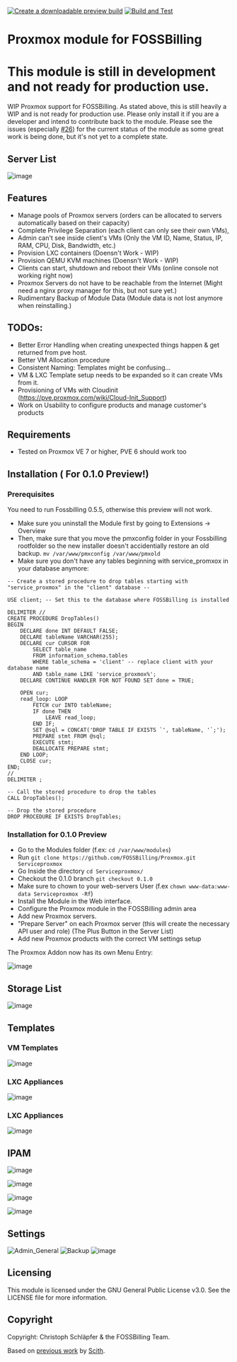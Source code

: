 [![Create a downloadable preview build](https://github.com/Anuril/Proxmox/actions/workflows/preview.yml/badge.svg)](https://github.com/Anuril/Proxmox/actions/workflows/preview.yml)
[![Build and Test](https://github.com/Anuril/Proxmox/actions/workflows/php-ci.yml/badge.svg)](https://github.com/Anuril/Proxmox/actions/workflows/php-ci.yml)

# Proxmox module for FOSSBilling

# This module is still in development and not ready for production use.

WIP Proxmox support for FOSSBilling. As stated above, this is still heavily a WIP and is not ready for production use. Please only install it if you are a developer and intend to contribute back to the module. Please see the issues (especially [#26](https://github.com/FOSSBilling/Proxmox/issues/26)) for the current status of the module as some great work is being done, but it's not yet to a complete state.

## Server List
![image](https://github.com/Anuril/Proxmox/assets/1939311/d81a052e-6c00-429b-81aa-7a3cd8dfad71)

## Features
- Manage pools of Proxmox servers (orders can be allocated to servers automatically based on their capacity)
- Complete Privilege Separation (each client can only see their own VMs),
- Admin can't see inside client's VMs (Only the VM ID, Name, Status, IP, RAM, CPU, Disk, Bandwidth, etc.)
- Provision LXC containers (Doensn't Work - WIP)
- Provision QEMU KVM machines (Doensn't Work - WIP)
- Clients can start, shutdown and reboot their VMs (online console not working right now)
- Proxmox Servers do not have to be reachable from the Internet (Might need a nginx proxy manager for this, but not sure yet.)
- Rudimentary Backup of Module Data (Module data is not lost anymore when reinstalling.)


## TODOs:
- Better Error Handling when creating unexpected things happen & get returned from pve host.
- Better VM Allocation procedure
- Consistent Naming: Templates might be confusing...
- VM & LXC Template setup needs to be expanded so it can create VMs from it.
- Provisioning of VMs with Cloudinit (https://pve.proxmox.com/wiki/Cloud-Init_Support)
- Work on Usability to configure products and manage customer's products


## Requirements
- Tested on Proxmox VE 7 or higher, PVE 6 should work too

## Installation ( For 0.1.0 Preview!)

### Prerequisites

You need to run Fossbilling 0.5.5, otherwise this preview will not work.
- Make sure you uninstall the Module first by going to Extensions -> Overview
- Then, make sure that you move the pmxconfig folder in your Fossbilling rootfolder so the new installer doesn't accidentially restore an old backup.
```mv /var/www/pmxconfig /var/www/pmxold```
- Make sure you don't have any tables beginning with service_promxox in your database anymore:
```
-- Create a stored procedure to drop tables starting with "service_proxmox" in the "client" database --

USE client; -- Set this to the database where FOSSBilling is installed

DELIMITER //
CREATE PROCEDURE DropTables()
BEGIN
    DECLARE done INT DEFAULT FALSE;
    DECLARE tableName VARCHAR(255);
    DECLARE cur CURSOR FOR
        SELECT table_name
        FROM information_schema.tables
        WHERE table_schema = 'client' -- replace client with your database name
        AND table_name LIKE 'service_proxmox%';
    DECLARE CONTINUE HANDLER FOR NOT FOUND SET done = TRUE;
    
    OPEN cur;
    read_loop: LOOP
        FETCH cur INTO tableName;
        IF done THEN
            LEAVE read_loop;
        END IF;
        SET @sql = CONCAT('DROP TABLE IF EXISTS `', tableName, '`;');
        PREPARE stmt FROM @sql;
        EXECUTE stmt;
        DEALLOCATE PREPARE stmt;
    END LOOP;
    CLOSE cur;
END;
//
DELIMITER ;

-- Call the stored procedure to drop the tables
CALL DropTables();

-- Drop the stored procedure
DROP PROCEDURE IF EXISTS DropTables;
```

### Installation for 0.1.0 Preview
- Go to the Modules folder (f.ex: ```cd /var/www/modules```)
- Run ```git clone https://github.com/FOSSBilling/Proxmox.git Serviceproxmox```
- Go Inside the directory ```cd Serviceproxmox/```
- Checkout the 0.1.0 branch ```git checkout 0.1.0```
- Make sure to chown to your web-servers User (f.ex `chown www-data:www-data Serviceproxmox -Rf`) 
- Install the Module in the Web interface.
- Configure the Proxmox module in the FOSSBilling admin area
- Add new Proxmox servers.
- "Prepare Server" on each Proxmox server (this will create the necessary API user and role) (The Plus Button in the Server List)
- Add new Proxmox products with the correct VM settings setup

The Proxmox Addon now has its own Menu Entry:

![image](https://github.com/Anuril/Proxmox/assets/1939311/13ad3290-dda2-403d-be71-a1d06b2390ec)

## Storage List 
![image](https://github.com/Anuril/Proxmox/assets/1939311/01505103-3e76-4f48-89fb-16775e9b6a91)

## Templates

### VM Templates
![image](https://github.com/Anuril/Proxmox/assets/1939311/37ef5104-91fe-4275-a4db-6481f99fc71a)

### LXC Appliances
![image](https://github.com/Anuril/Proxmox/assets/1939311/96c9ec9e-087f-4736-a087-01527d532368)

### LXC Appliances
![image](https://github.com/Anuril/Proxmox/assets/1939311/7b4a780e-c3a9-44ff-87a1-a4814ef883e8)

## IPAM
![image](https://github.com/Anuril/Proxmox/assets/1939311/d8444494-c43b-4791-9bbe-27434754da8c)

![image](https://github.com/Anuril/Proxmox/assets/1939311/b1072dc6-1839-4a1e-b8c2-242d76d8d57d)

![image](https://github.com/Anuril/Proxmox/assets/1939311/738d573e-7c61-4ca0-98b9-7bc644aae353)

![image](https://github.com/Anuril/Proxmox/assets/1939311/1c4860e8-905f-4852-827d-a41d795daf0c)


## Settings
![Admin_General](https://github.com/Anuril/Proxmox/assets/1939311/42a3492b-9df7-48d8-a1c3-98e6ed698758)
![Backup](https://github.com/Anuril/Proxmox/assets/1939311/31d4c1a6-3e46-49cf-935c-af65b0582d2a)
![image](https://github.com/Anuril/Proxmox/assets/1939311/01505103-3e76-4f48-89fb-16775e9b6a91)

## Licensing
This module is licensed under the GNU General Public License v3.0. See the LICENSE file for more information.

## Copyright
Copyright: Christoph Schläpfer & the FOSSBilling Team.

Based on [previous work](https://github.com/scith/BoxBilling_Proxmox) by [Scith](https://github.com/scith).
